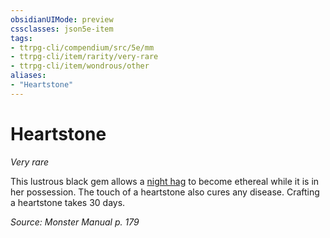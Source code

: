 ```yaml
---
obsidianUIMode: preview
cssclasses: json5e-item
tags:
- ttrpg-cli/compendium/src/5e/mm
- ttrpg-cli/item/rarity/very-rare
- ttrpg-cli/item/wondrous/other
aliases: 
- "Heartstone"
---
```

# Heartstone
*Very rare*  



This lustrous black gem allows a [night hag](3-Mechanics/CLI/bestiary/fiend/night-hag.md) to become ethereal while it is in her possession. The touch of a heartstone also cures any disease. Crafting a heartstone takes 30 days.

*Source: Monster Manual p. 179*